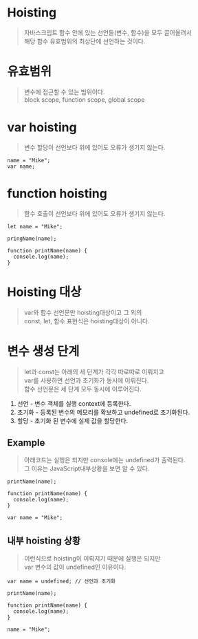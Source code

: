 # Hoisting
> 자바스크립트 함수 안에 있는 선언들(변수, 함수)을 모두 끌어올려서  
> 해당 함수 유효범위의 최상단에 선언하는 것이다.  

# 유효범위
> 변수에 접근할 수 있는 범위이다.  
> block scope, function scope, global scope

# var hoisting
> 변수 할당이 선언보다 위에 있어도 오류가 생기지 않는다.
```
name = "Mike";
var name;
```

# function hoisting
> 함수 호출이 선언보다 위에 있어도 오류가 생기지 않는다.
```
let name = "Mike";

pringName(name);

function printName(name) {
  console.log(name);
}
```

# Hoisting 대상
> var와 함수 선언문만 hoisting대상이고 그 외의  
> const, let, 함수 표현식은 hoisting대상이 아니다.

# 변수 생성 단계
> let과 const는 아래의 세 단계가 각각 따로따로 이뤄지고  
> var를 사용하면 선언과 초기화가 동시에 이뤄진다.  
> 함수 선언문은 세 단계 모두 동시에 이루어진다.

1. 선언 - 변수 객체를 실행 context에 등록한다.
2. 초기화 - 등록된 변수의 메모리를 확보하고 undefined로 초기화된다.
3. 할당 - 초기화 된 변수에 실제 값을 할당한다.

## Example
> 아래코드는 실행은 되지만 console에는 undefined가 출력된다.  
> 그 이유는 JavaScript내부상황을 보면 알 수 있다.
```
printName(name);

function printName(name) {
  console.log(name);
}

var name = "Mike";
```

## 내부 hoisting 상황
> 이런식으로 hoisting이 이뤄지기 때문에 실행은 되지만  
> var 변수의 값이 undefined인 이유이다.
```
var name = undefined; // 선언과 초기화

printName(name);

function printName(name) {
  console.log(name);
}

name = "Mike";
```
